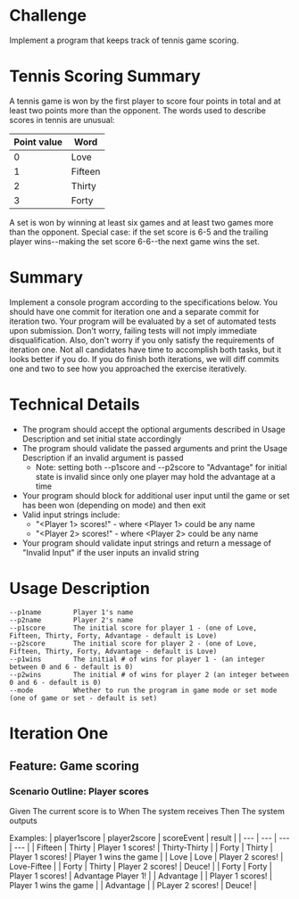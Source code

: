 # Challenge
Implement a program that keeps track of tennis game scoring.

# Tennis Scoring Summary
A tennis game is won by the first player to score four points in total and at
least two points more than the opponent. The words used to describe scores in
tennis are unusual:

| Point value | Word    |
| ----------- | ------- |
| 0           | Love    |
| 1           | Fifteen |
| 2           | Thirty  |
| 3           | Forty   |

A set is won by winning at least six games and at least two games more than the
opponent. Special case: if the set score is 6-5 and the trailing player
wins--making the set score 6-6--the next game wins the set.

# Summary

Implement a console program according to the specifications below. You should
have one commit for iteration one and a separate commit for iteration two. Your
program will be evaluated by a set of automated tests upon submission. Don't
worry, failing tests will not imply immediate disqualification. Also, don't
worry if you only satisfy the requirements of iteration one. Not all candidates
have time to accomplish both tasks, but it looks better if you do. If you do
finish both iterations, we will diff commits one and two to see how you
approached the exercise iteratively.

# Technical Details

* The program should accept the optional arguments described in Usage Description
  and set initial state accordingly
* The program should validate the passed arguments and print the Usage
  Description if an invalid argument is passed
    * Note: setting both --p1score and --p2score to "Advantage" for initial state
      is invalid since only one player may hold the advantage
      at a time
* Your program should block for additional user input until the game or set has
  been won (depending on mode) and then exit
* Valid input strings include:
    * "<Player 1> scores!" - where <Player 1> could be any name
    * "<Player 2> scores!" - where <Player 2> could be any name
* Your program should validate input strings and return a message of "Invalid
  Input" if the user inputs an invalid string

# Usage Description

    --p1name        Player 1's name
    --p2name        Player 2's name
    --p1score       The initial score for player 1 - (one of Love, Fifteen, Thirty, Forty, Advantage - default is Love)
    --p2score       The initial score for player 2 - (one of Love, Fifteen, Thirty, Forty, Advantage - default is Love)
    --p1wins        The initial # of wins for player 1 - (an integer between 0 and 6 - default is 0)
    --p2wins        The initial # of wins for player 2 (an integer between 0 and 6 - default is 0)
    --mode          Whether to run the program in game mode or set mode (one of game or set - default is set)

# Iteration One

## Feature: Game scoring

### Scenario Outline:  Player scores
Given The current score is <player1score> to <player2score> When The system receives <scoreEvent>
Then The system outputs <result>

Examples:
| player1score | player2score | scoreEvent | result |
| --- | --- | --- | --- |
| Fifteen | Thirty | Player 1 scores! | Thirty-Thirty |
| Forty | Thirty | Player 1 scores! | Player 1 wins the game |
| Love | Love | Player 2 scores! | Love-Fiftee |
| Forty | Thirty | Player 2 scores! |  Deuce! |
| Forty | Forty | Player 1 scores! | Advantage Player 1! |
| Advantage | | Player 1 scores! | Player 1 wins the game |
| Advantage | | PLayer 2 scores! | Deuce! |

